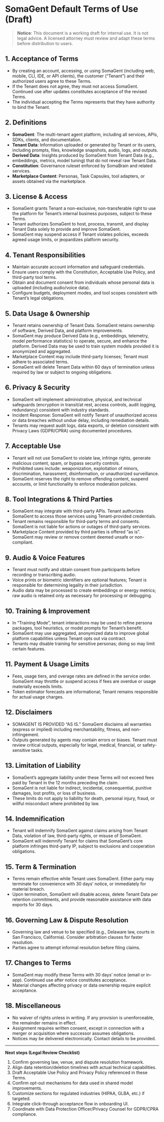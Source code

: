 # SomaGent Default Terms of Use (Draft)

> **Notice**: This document is a working draft for internal use. It is not legal advice. A licensed attorney must review and adapt these terms before distribution to users.

## 1. Acceptance of Terms
- By creating an account, accessing, or using SomaGent (including web, mobile, CLI, IDE, or API clients), the customer (“Tenant”) and their authorized users agree to these Terms.
- If the Tenant does not agree, they must not access SomaGent. Continued use after updates constitutes acceptance of the revised Terms.
- The individual accepting the Terms represents that they have authority to bind the Tenant.

## 2. Definitions
- **SomaGent**: The multi-tenant agent platform, including all services, APIs, SDKs, clients, and documentation.
- **Tenant Data**: Information uploaded or generated by Tenant or its users, including prompts, files, knowledge snapshots, audio, logs, and outputs.
- **Derived Data**: Insights produced by SomaGent from Tenant Data (e.g., embeddings, metrics, model tuning) that do not reveal raw Tenant Data.
- **Constitution**: Governance ruleset enforced by SomaBrain and related services.
- **Marketplace Content**: Personas, Task Capsules, tool adapters, or assets obtained via the marketplace.

## 3. License & Access
- SomaGent grants Tenant a non-exclusive, non-transferable right to use the platform for Tenant’s internal business purposes, subject to these Terms.
- Tenant authorizes SomaGent to host, process, transmit, and display Tenant Data solely to provide and improve SomaGent.
- SomaGent may suspend access if Tenant violates policies, exceeds agreed usage limits, or jeopardizes platform security.

## 4. Tenant Responsibilities
- Maintain accurate account information and safeguard credentials.
- Ensure users comply with the Constitution, Acceptable Use Policy, and third-party tool terms.
- Obtain and document consent from individuals whose personal data is uploaded (including audio/voice data).
- Configure budgets, deployment modes, and tool scopes consistent with Tenant’s legal obligations.

## 5. Data Usage & Ownership
- Tenant retains ownership of Tenant Data. SomaGent retains ownership of software, Derived Data, and platform improvements.
- SomaGent may produce Derived Data (e.g., embeddings, telemetry, model performance statistics) to operate, secure, and enhance the platform. Derived Data may be used to train system models provided it is anonymized and aggregated.
- Marketplace Content may include third-party licenses; Tenant must adhere to associated terms.
- SomaGent will delete Tenant Data within 60 days of termination unless required by law or subject to ongoing obligations.

## 6. Privacy & Security
- SomaGent will implement administrative, physical, and technical safeguards (encryption in transit/at rest, access controls, audit logging, redundancy) consistent with industry standards.
- Incident Response: SomaGent will notify Tenant of unauthorized access or data breaches without undue delay, including remediation details.
- Tenants may request audit logs, data exports, or deletion consistent with Privacy Laws (GDPR/CPRA) using documented procedures.

## 7. Acceptable Use
- Tenant will not use SomaGent to violate law, infringe rights, generate malicious content, spam, or bypass security controls.
- Prohibited uses include: weaponization, exploitation of minors, discrimination, harassment, disinformation, or unauthorized surveillance.
- SomaGent reserves the right to remove offending content, suspend accounts, or limit functionality to enforce moderation policies.

## 8. Tool Integrations & Third Parties
- SomaGent may integrate with third-party APIs. Tenant authorizes SomaGent to access those services using Tenant-provided credentials.
- Tenant remains responsible for third-party terms and consents. SomaGent is not liable for actions or outages of third-party services.
- Marketplace Content provided by third parties is offered “as is”. SomaGent may review or remove content deemed unsafe or non-compliant.

## 9. Audio & Voice Features
- Tenant must notify and obtain consent from participants before recording or transcribing audio.
- Voice prints or biometric identifiers are optional features; Tenant is responsible for determining legality in their jurisdiction.
- Audio data may be processed to create embeddings or energy metrics; raw audio is retained only as necessary for processing or debugging.

## 10. Training & Improvement
- In “Training Mode”, tenant interactions may be used to refine persona packages, tool heuristics, or model prompts for Tenant’s benefit.
- SomaGent may use aggregated, anonymized data to improve global platform capabilities unless Tenant opts out via contract.
- Tenants may disable training for sensitive personas; doing so may limit certain features.

## 11. Payment & Usage Limits
- Fees, usage tiers, and overage rates are defined in the service order. SomaGent may throttle or suspend access if fees are overdue or usage materially exceeds limits.
- Token estimator forecasts are informational; Tenant remains responsible for actual usage charges.

## 12. Disclaimers
- SOMAGENT IS PROVIDED “AS IS.” SomaGent disclaims all warranties (express or implied) including merchantability, fitness, and non-infringement.
- Outputs generated by agents may contain errors or biases. Tenant must review critical outputs, especially for legal, medical, financial, or safety-sensitive tasks.

## 13. Limitation of Liability
- SomaGent’s aggregate liability under these Terms will not exceed fees paid by Tenant in the 12 months preceding the claim.
- SomaGent is not liable for indirect, incidental, consequential, punitive damages, lost profits, or loss of business.
- These limits do not apply to liability for death, personal injury, fraud, or willful misconduct where prohibited by law.

## 14. Indemnification
- Tenant will indemnify SomaGent against claims arising from Tenant Data, violation of law, third-party rights, or misuse of SomaGent.
- SomaGent will indemnify Tenant for claims that SomaGent’s core platform infringes third-party IP, subject to exclusions and cooperation obligations.

## 15. Term & Termination
- Terms remain effective while Tenant uses SomaGent. Either party may terminate for convenience with 30 days’ notice, or immediately for material breach.
- Upon termination, SomaGent will disable access, delete Tenant Data per retention commitments, and provide reasonable assistance with data exports for 30 days.

## 16. Governing Law & Dispute Resolution
- Governing law and venue to be specified (e.g., Delaware law, courts in San Francisco, California). Consider arbitration clauses for faster resolution.
- Parties agree to attempt informal resolution before filing claims.

## 17. Changes to Terms
- SomaGent may modify these Terms with 30 days’ notice (email or in-app). Continued use after notice constitutes acceptance.
- Material changes affecting privacy or data ownership require explicit acceptance.

## 18. Miscellaneous
- No waiver of rights unless in writing. If any provision is unenforceable, the remainder remains in effect.
- Assignment requires written consent, except in connection with a merger or acquisition where successor assumes obligations.
- Notices may be delivered electronically. Contact details to be provided.

---

**Next steps (Legal Review Checklist)**
1. Confirm governing law, venue, and dispute resolution framework.
2. Align data retention/deletion timelines with actual technical capabilities.
3. Draft Acceptable Use Policy and Privacy Policy referenced in these Terms.
4. Confirm opt-out mechanisms for data used in shared model improvements.
5. Customize sections for regulated industries (HIPAA, GLBA, etc.) if targeted.
6. Integrate click-through acceptance flow in onboarding UI.
7. Coordinate with Data Protection Officer/Privacy Counsel for GDPR/CPRA compliance.
